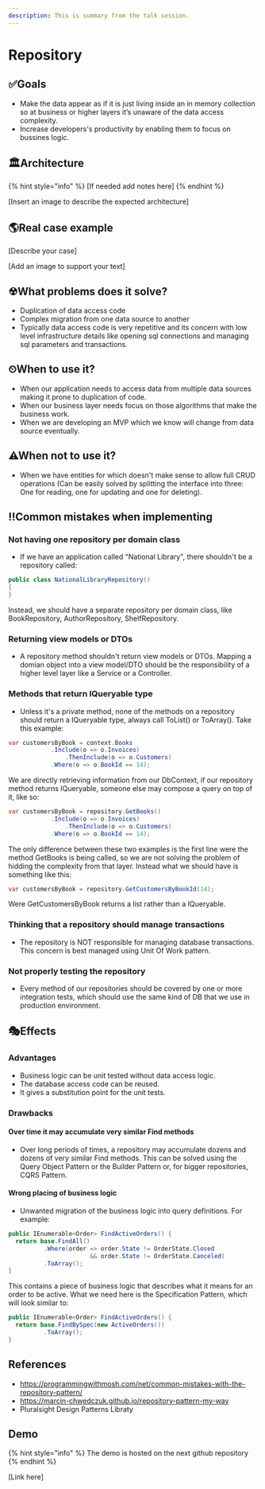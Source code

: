 ```yaml
---
description: This is summary from the talk session.
---
```


# Repository

## ✅Goals

* Make the data appear as if it is just living inside an in memory collection so at business or higher layers it’s unaware of the data access complexity.
* Increase developers's productivity by enabling them to focus on bussines logic.

## 🏛Architecture

{% hint style="info" %}
\[If needed add notes here\]
{% endhint %}

\[Insert an image to describe the expected architecture\]

## 🌎Real case example

\[Describe your case\]

\[Add an image to support your text\]

## ☢What problems does it solve?

* Duplication of data access code
* Complex migration from one data source to another
* Typically data access code is very repetitive and its concern with low level infrastructure details like opening sql connections and managing sql parameters and transactions.

## ⏲When to use it?

* When our application needs to access data from multiple data sources making it prone to duplication of code.
* When our business layer needs focus on those algorithms that make the business work.
* When we are developing an MVP which we know will change from data source eventually.

## ⚠When not to use it?

* When we have entities for which doesn't make sense to allow full CRUD operations (Can be easily solved by splitting the interface into three: One for reading, one for updating and one for deleting).

## ‼Common mistakes when implementing

### Not having one repository per domain class

* If we have an application called "National Library", there shouldn't be a repository called:
```csharp
public class NationalLibraryRepository() 
{
}
```
  Instead, we should have a separate repository per domain class, like BookRepository, AuthorRepository, ShelfRepository.

### Returning view models or DTOs

* A repository method shouldn't return view models or DTOs. Mapping a domian object into a view model/DTO should be the responsibility of a higher level layer like a Service or a Controller.

### Methods that return IQueryable<T> type

* Unless it's a private method, none of the methods on a repository should return a IQueryable<T> type, always call ToList() or ToArray().
Take this example:
```csharp
var customersByBook = context.Books
			.Include(o => o.Invoices)
				.ThenInclude(o => o.Customers)
			.Where(o => o.BookId == 14);
```
We are directly retrieving information from our DbContext, if our repository method returns IQueryable, someone else may compose a query on top of it, like so:
```csharp
var customersByBook = repository.GetBooks()
			.Include(o => o.Invoices)
				.ThenInclude(o => o.Customers)
			.Where(o => o.BookId == 14);
```
The only difference between these two examples is the first line were the method GetBooks is being called, so we are not solving the problem of hidding the complexity from that layer. Instead what we should have is something like this:
```csharp
var customersByBook = repository.GetCustomersByBookId(14);
```
Were GetCustomersByBook returns a list rather than a IQueryable.

### Thinking that a repository should manage transactions

* The repository is NOT responsible for managing database transactions. This concern is best managed using Unit Of Work pattern.

### Not properly testing the repository

* Every method of our repositories should be covered by one or more integration tests, which should use the same kind of DB that we use in production environment.

## 🎭Effects

### Advantages

* Business logic can be unit tested without data access logic.
* The database access code can be reused.
* It gives a substitution point for the unit tests.

### Drawbacks

#### Over time it may accumulate very similar Find methods

* Over long periods of times, a repository may accumulate dozens and dozens of very similar Find methods. This can be solved using the Query Object Pattern or the Builder Pattern or, for bigger repositories, CQRS Pattern.

#### Wrong placing of business logic

* Unwanted migration of the business logic into query definitions. For example:

```csharp
public IEnumerable<Order> FindActiveOrders() {
  return base.FindAll()
          .Where(order => order.State != OrderState.Closed 
                       && order.State != OrderState.Canceled)
          .ToArray();
}
```
This contains a piece of business logic that describes what it means for an order to be active. What we need here is the Specification Pattern, which will look similar to:

```csharp
public IEnumerable<Order> FindActiveOrders() {
  return base.FindBySpec(new ActiveOrders())
          .ToArray();
}
```

## References

* https://programmingwithmosh.com/net/common-mistakes-with-the-repository-pattern/
* https://marcin-chwedczuk.github.io/repository-pattern-my-way
* Pluralsight Design Patterns Libraty

## Demo 

{% hint style="info" %}
The demo is hosted on the next github repository
{% endhint %}

\[Link here\]

